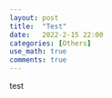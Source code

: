 ```yaml
---
layout: post
title:  "Test"
date:   2022-2-15 22:00
categories: [Others]
use_math: true
comments: true
---
```


test
